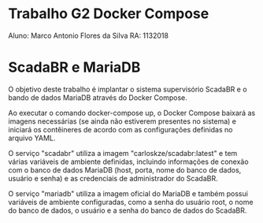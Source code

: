 # Trabalho G2 Docker Compose

Aluno: Marco Antonio Flores da Silva
RA: 1132018

# ScadaBR e MariaDB

O objetivo deste trabalho é implantar o sistema supervisório ScadaBR e o bando de dados MariaDB através do Docker Compose.

Ao executar o comando docker-compose up, o Docker Compose baixará as imagens necessárias (se ainda não estiverem presentes no sistema) e iniciará os contêineres de acordo com as configurações definidas no arquivo YAML.

O serviço "scadabr" utiliza a imagem "carloskze/scadabr:latest" e tem várias variáveis de ambiente definidas, incluindo informações de conexão com o banco de dados MariaDB (host, porta, nome do banco de dados, usuário e senha) e as credenciais de administrador do ScadaBR.

O serviço "mariadb" utiliza a imagem oficial do MariaDB e também possui variáveis de ambiente configuradas, como a senha do usuário root, o nome do banco de dados, o usuário e a senha do banco de dados do ScadaBR.
